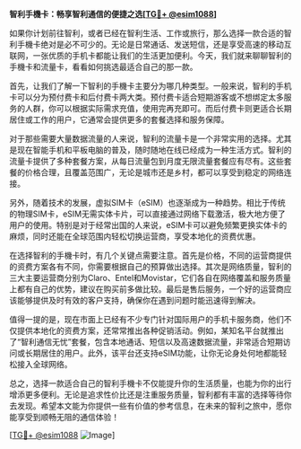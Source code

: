 **智利手機卡：畅享智利通信的便捷之选[[TG💪+ @esim1088](https://t.me/s/esim1088)]**

如果你计划前往智利，或者已经在智利生活、工作或旅行，那么选择一款合适的智利手機卡绝对是必不可少的。无论是日常通话、发送短信，还是享受高速的移动互联网，一张优质的手机卡都能让我们的生活更加便利。今天，我们就来聊聊智利的手機卡和流量卡，看看如何挑选最适合自己的那一款。

首先，让我们了解一下智利的手機卡主要分为哪几种类型。一般来说，智利的手机卡可以分为预付费卡和后付费卡两大类。预付费卡适合短期游客或不想绑定太多服务的人群，你可以根据实际需求充值，使用完再充即可。而后付费卡则更适合长期居住或工作的用户，它通常会提供更多的套餐选择和服务保障。

对于那些需要大量数据流量的人来说，智利的流量卡是一个非常实用的选择。尤其是现在智能手机和平板电脑的普及，随时随地在线已经成为一种生活方式。智利的流量卡提供了多种套餐方案，从每日流量包到月度无限流量套餐应有尽有。这些套餐的价格合理，且覆盖范围广，无论是城市还是乡村，都可以享受到稳定的网络连接。

另外，随着技术的发展，虚拟SIM卡（eSIM）也逐渐成为一种趋势。相比于传统的物理SIM卡，eSIM无需实体卡片，可以直接通过网络下载激活，极大地方便了用户的使用。特别是对于经常出国的人来说，eSIM卡可以避免频繁更换实体卡的麻烦，同时还能在全球范围内轻松切换运营商，享受本地化的资费优惠。

在选择智利的手機卡时，有几个关键点需要注意。首先是价格，不同的运营商提供的资费方案各有不同，你需要根据自己的预算做出选择。其次是网络质量，智利的三大主要运营商分别为Claro、Entel和Movistar，它们各自在网络覆盖和服务质量上都有自己的优势，建议在购买前多做比较。最后是售后服务，一个好的运营商应该能够提供及时有效的客户支持，确保你在遇到问题时能迅速得到解决。

值得一提的是，现在市面上已经有不少专门针对国际用户的手机卡服务商，他们不仅提供本地化的资费方案，还常常推出各种促销活动。例如，某知名平台就推出了“智利通信无忧”套餐，包含本地通话、短信以及高速数据流量，非常适合短期访问或长期居住的用户。此外，该平台还支持eSIM功能，让你无论身处何地都能轻松接入全球网络。

总之，选择一款适合自己的智利手機卡不仅能提升你的生活质量，也能为你的出行增添更多便利。无论是追求性价比还是注重服务质量，智利都有丰富的选择等待你去发现。希望本文能为你提供一些有价值的参考信息，在未来的智利之旅中，愿你能享受到顺畅无阻的通信体验！

[[TG💪+ @esim1088](https://t.me/s/esim1088) ![Image](https://i.postimg.cc/4NQfJmqS/Snipaste-2025-05-13-00-14-12.png)]